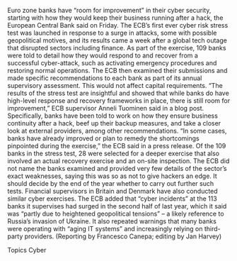 Euro zone banks have “room for improvement” in their cyber security, starting with how they would keep their business running after a hack, the European Central Bank said on Friday.
The ECB’s first ever cyber risk stress test was launched in response to a surge in attacks, some with possible geopolitical motives, and its results came a week after a global tech outage that disrupted sectors including finance.
As part of the exercise, 109 banks were told to detail how they would respond to and recover from a successful cyber-attack, such as activating emergency procedures and restoring normal operations.
The ECB then examined their submissions and made specific recommendations to each bank as part of its annual supervisory assessment. This would not affect capital requirements.
“The results of the stress test are insightful and showed that while banks do have high-level response and recovery frameworks in place, there is still room for improvement,” ECB supervisor Anneli Tuominen said in a blog post.
Specifically, banks have been told to work on how they ensure business continuity after a hack, beef up their backup measures, and take a closer look at external providers, among other recommendations.
“In some cases, banks have already improved or plan to remedy the shortcomings pinpointed during the exercise,” the ECB said in a press release.
Of the 109 banks in the stress test, 28 were selected for a deeper exercise that also involved an actual recovery exercise and an on-site inspection.
The ECB did not name the banks examined and provided very few details of the sector’s exact weaknesses, saying this was so as not to give hackers an edge.
It should decide by the end of the year whether to carry out further such tests. Financial supervisors in Britain and Denmark have also conducted similar cyber exercises.
The ECB added that “cyber incidents” at the 113 banks it supervises had surged in the second half of last year, which it said was “partly due to heightened geopolitical tensions” – a likely reference to Russia’s invasion of Ukraine.
It also repeated warnings that many banks were operating with “aging IT systems” and increasingly relying on third-party providers.
(Reporting by Francesco Canepa; editing by Jan Harvey)

Topics
Cyber
